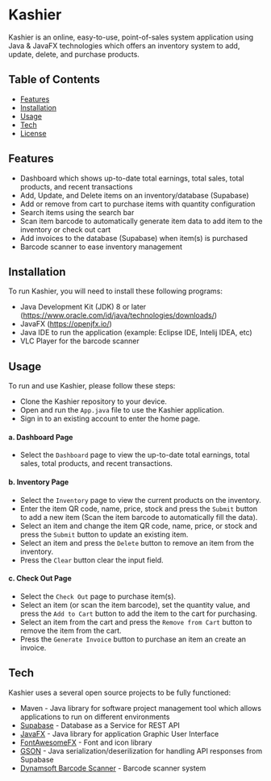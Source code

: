 # Kashier

Kashier is an online, easy-to-use, point-of-sales system application using Java & JavaFX technologies which offers an inventory system to add, update, delete, and purchase products.


## Table of Contents

- [Features](https://github.com/Cranbaerry/Kashier#features)
- [Installation](https://github.com/Cranbaerry/Kashier#installation)
- [Usage](https://github.com/Cranbaerry/Kashier#usage)
- [Tech](https://github.com/Cranbaerry/Kashier#tech)
- [License](https://github.com/Cranbaerry/Kashier#license)

## Features

- Dashboard which shows up-to-date total earnings, total sales, total products, and recent transactions
- Add, Update, and Delete items on an inventory/database (Supabase)
- Add or remove from cart to purchase items with quantity configuration
- Search items using the search bar 
- Scan item barcode to automatically generate item data to add item to the inventory or check out cart
- Add invoices to the database (Supabase) when item(s) is purchased  
- Barcode scanner to ease inventory management


## Installation

To run Kashier, you will need to install these following programs:

- Java Development Kit (JDK) 8 or later (https://www.oracle.com/id/java/technologies/downloads/)
- JavaFX (https://openjfx.io/)
- Java IDE to run the application (example: Eclipse IDE, Intelij IDEA, etc)
- VLC Player for the barcode scanner


## Usage

To run and use Kashier, please follow these steps:

- Clone the Kashier repository to your device.
- Open and run the `App.java` file to use the Kashier application.
- Sign in to an existing account to enter the home page.

#### a. Dashboard Page

- Select the `Dashboard` page to view the up-to-date total earnings, total sales, total products, and recent transactions.

#### b. Inventory Page

- Select the `Inventory` page to view the current products on the inventory.
- Enter the item QR code, name, price, stock and press the `Submit` button to add a new item (Scan the item barcode to automatically fill the data).
- Select an item and change the item QR code, name, price, or stock and press the `Submit` button to update an existing item.
- Select an item and press the `Delete` button to remove an item from the inventory.
- Press the `Clear` button clear the input field.

#### c. Check Out Page

- Select the `Check Out` page to purchase item(s).
- Select an item (or scan the item barcode), set the quantity value, and press the `Add to Cart` button to add the item to the cart for purchasing.
- Select an item from the cart and press the `Remove from Cart` button to remove the item from the cart.
- Press the `Generate Invoice` button to purchase an item an create an invoice.


## Tech

Kashier uses a several open source projects to be fully functioned:

- Maven - Java library for software project management tool which allows applications to run on different environments
- [Supabase](https://supabase.com/) - Database as a Service for REST API 
- [JavaFX](https://openjfx.io/) - Java library for application Graphic User Interface 
- [FontAwesomeFX](https://bitbucket.org/Jerady/fontawesomefx) - Font and icon library  
- [GSON](https://github.com/google/gson) - Java serialization/deserilization for handling API responses from Supabase 
- [Dynamsoft Barcode Scanner](https://www.dynamsoft.com/barcode-reader/) - Barcode scanner system 
